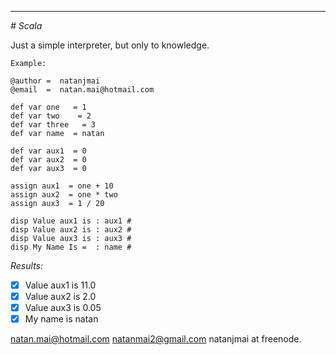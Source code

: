 
***
<i># Scala</i>

Just a simple interpreter, but only to knowledge.

	Example:

	@author =  natanjmai
	@email  =  natan.mai@hotmail.com

	def var one   = 1
	def var two    = 2
	def var three   = 3
	def var name  = natan
	
	def var aux1  = 0
	def var aux2  = 0
	def var aux3  = 0

	assign aux1  = one + 10
	assign aux2  = one * two
	assign aux3  = 1 / 20

	disp Value aux1 is : aux1 #
	disp Value aux2 is : aux2 #
	disp Value aux3 is : aux3 #
	disp My Name Is =  : name #

*Results:*

 - [x] Value aux1 is 11.0
 - [x] Value aux2 is 2.0
 - [x] Value aux3 is 0.05
 - [x] My name is natan

 natan.mai@hotmail.com
 natanmai2@gmail.com
 natanjmai at freenode.
